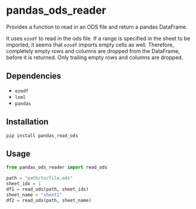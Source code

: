 pandas_ods_reader
===

Provides a function to read in an ODS file and return a pandas DataFrame.

It uses `ezodf` to read in the ods file. If a range is specified in the sheet
to be imported, it seems that `ezodf` imports empty cells as well. Therefore,
completely empty rows and columns are dropped from the DataFrame, before it is
returned. Only trailing empty rows and columns are dropped.

Dependencies
---

- `ezodf`
- `lxml`
- `pandas`

Installation
---

`pip install pandas_read_ods`

Usage
---

```Python
from pandas_ods_reader import read_ods

path = "path/to/file.ods"
sheet_idx = 1
df1 = read_ods(path, sheet_idx)
sheet_name = "sheet1"
df2 = read_ods(path, sheet_name)
```
